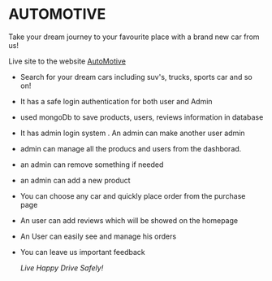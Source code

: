 # AUTOMOTIVE

Take your dream journey to your favourite place with a brand new car from us!

Live site to the website [AutoMotive](https://automotivenow.netlify.app/)

- Search for your dream cars including suv's, trucks, sports car and so on!
- It has a safe login authentication for both user and Admin
- used mongoDb to save products, users, reviews information in database
- It has admin login system . An admin can make another user admin
- admin can manage all the producs and users from the dashborad.
- an admin can remove something if needed
- an admin can add a new product
- You can choose any car and quickly place order from the purchase page
- An user can add reviews which will be showed on the homepage
- An User can easily see and manage his orders
- You can leave us important feedback

  _Live Happy Drive Safely!_
